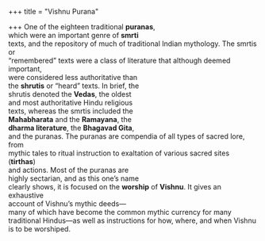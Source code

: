+++
title = "Vishnu Purana"

+++
One of the eighteen traditional **puranas**,  
which were an important genre of **smrti**  
texts, and the repository of much of traditional Indian mythology. The smrtis or  
“remembered” texts were a class of literature that although deemed important,  
were considered less authoritative than  
the **shrutis** or “heard” texts. In brief, the  
shrutis denoted the **Vedas**, the oldest  
and most authoritative Hindu religious  
texts, whereas the smrtis included the  
**Mahabharata** and the **Ramayana**, the  
**dharma literature**, the **Bhagavad Gita**,  
and the puranas. The puranas are compendia of all types of sacred lore, from  
mythic tales to ritual instruction to exaltation of various sacred sites (**tirthas**)  
and actions. Most of the puranas are  
highly sectarian, and as this one’s name  
clearly shows, it is focused on the **worship** of **Vishnu**. It gives an exhaustive  
account of Vishnu’s mythic deeds—  
many of which have become the common mythic currency for many  
traditional Hindus—as well as instructions for how, where, and when Vishnu  
is to be worshiped.